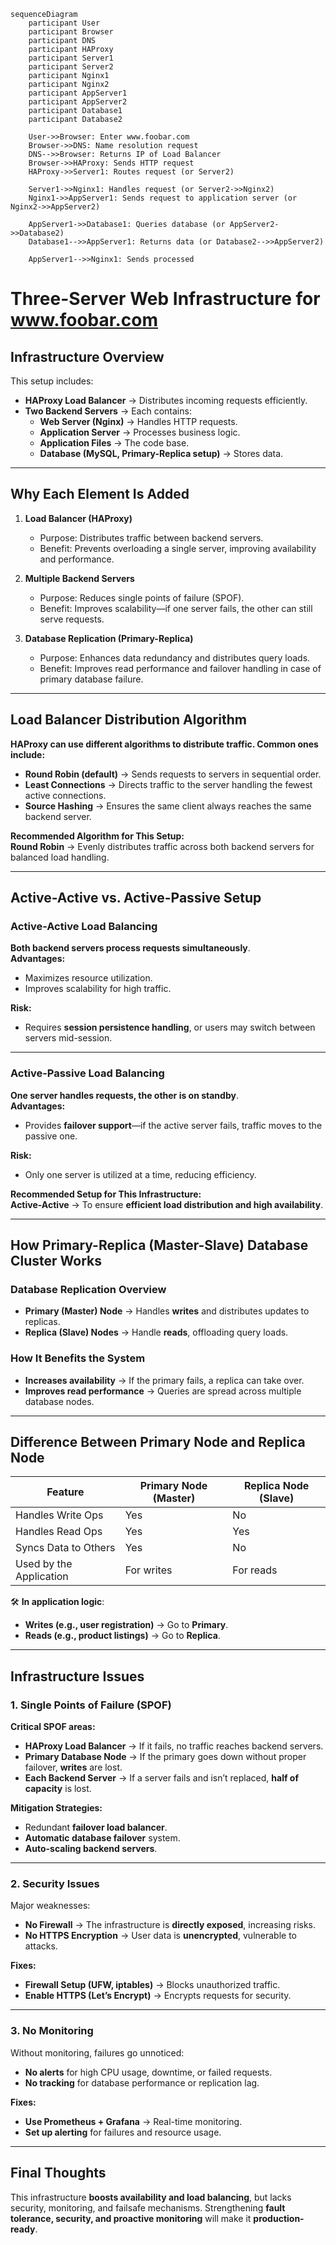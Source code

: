 ```mermaid
sequenceDiagram
    participant User
    participant Browser
    participant DNS
    participant HAProxy
    participant Server1
    participant Server2
    participant Nginx1
    participant Nginx2
    participant AppServer1
    participant AppServer2
    participant Database1
    participant Database2
    
    User->>Browser: Enter www.foobar.com
    Browser->>DNS: Name resolution request
    DNS-->>Browser: Returns IP of Load Balancer
    Browser->>HAProxy: Sends HTTP request
    HAProxy->>Server1: Routes request (or Server2)
    
    Server1->>Nginx1: Handles request (or Server2->>Nginx2)
    Nginx1->>AppServer1: Sends request to application server (or Nginx2->>AppServer2)
    
    AppServer1->>Database1: Queries database (or AppServer2->>Database2)
    Database1-->>AppServer1: Returns data (or Database2-->>AppServer2)
    
    AppServer1-->>Nginx1: Sends processed
````
# Three-Server Web Infrastructure for www.foobar.com

## **Infrastructure Overview**
This setup includes:
- **HAProxy Load Balancer** → Distributes incoming requests efficiently.
- **Two Backend Servers** → Each contains:
  - **Web Server (Nginx)** → Handles HTTP requests.
  - **Application Server** → Processes business logic.
  - **Application Files** → The code base.
  - **Database (MySQL, Primary-Replica setup)** → Stores data.

---

## **Why Each Element Is Added**
1. **Load Balancer (HAProxy)**
   - Purpose: Distributes traffic between backend servers.
   - Benefit: Prevents overloading a single server, improving availability and performance.

2. **Multiple Backend Servers**
   - Purpose: Reduces single points of failure (SPOF).
   - Benefit: Improves scalability—if one server fails, the other can still serve requests.

3. **Database Replication (Primary-Replica)**
   - Purpose: Enhances data redundancy and distributes query loads.
   - Benefit: Improves read performance and failover handling in case of primary database failure.

---

## **Load Balancer Distribution Algorithm**
**HAProxy can use different algorithms to distribute traffic. Common ones include:**
- **Round Robin (default)** → Sends requests to servers in sequential order.
- **Least Connections** → Directs traffic to the server handling the fewest active connections.
- **Source Hashing** → Ensures the same client always reaches the same backend server.

**Recommended Algorithm for This Setup:**  
**Round Robin** → Evenly distributes traffic across both backend servers for balanced load handling.

---

## **Active-Active vs. Active-Passive Setup**
### **Active-Active Load Balancing**
**Both backend servers process requests simultaneously**.  
**Advantages:**
- Maximizes resource utilization.
- Improves scalability for high traffic.

**Risk:**  
- Requires **session persistence handling**, or users may switch between servers mid-session.

---

### **Active-Passive Load Balancing**
**One server handles requests, the other is on standby**.  
**Advantages:**
- Provides **failover support**—if the active server fails, traffic moves to the passive one.

**Risk:**  
- Only one server is utilized at a time, reducing efficiency.

**Recommended Setup for This Infrastructure:**  
**Active-Active** → To ensure **efficient load distribution and high availability**.

---

## **How Primary-Replica (Master-Slave) Database Cluster Works**
### **Database Replication Overview**
- **Primary (Master) Node** → Handles **writes** and distributes updates to replicas.
- **Replica (Slave) Nodes** → Handle **reads**, offloading query loads.

### **How It Benefits the System**
- **Increases availability** → If the primary fails, a replica can take over.
- **Improves read performance** → Queries are spread across multiple database nodes.

---

## **Difference Between Primary Node and Replica Node**
| Feature            | Primary Node (Master) | Replica Node (Slave) |
|--------------------|----------------------|----------------------|
| Handles Write Ops | Yes | No |
| Handles Read Ops  | Yes | Yes |
| Syncs Data to Others | Yes | No |
| Used by the Application | For writes | For reads |

🛠️ **In application logic**:  
- **Writes (e.g., user registration)** → Go to **Primary**.  
- **Reads (e.g., product listings)** → Go to **Replica**.

---

## **Infrastructure Issues**
### **1. Single Points of Failure (SPOF)**
**Critical SPOF areas:**
- **HAProxy Load Balancer** → If it fails, no traffic reaches backend servers.
- **Primary Database Node** → If the primary goes down without proper failover, **writes** are lost.
- **Each Backend Server** → If a server fails and isn’t replaced, **half of capacity** is lost.

**Mitigation Strategies:**
- Redundant **failover load balancer**.
- **Automatic database failover** system.
- **Auto-scaling backend servers**.

---

### **2. Security Issues**
Major weaknesses:
- **No Firewall** → The infrastructure is **directly exposed**, increasing risks.
- **No HTTPS Encryption** → User data is **unencrypted**, vulnerable to attacks.

**Fixes:**
- **Firewall Setup (UFW, iptables)** → Blocks unauthorized traffic.
- **Enable HTTPS (Let’s Encrypt)** → Encrypts requests for security.

---

### **3. No Monitoring**
Without monitoring, failures go unnoticed:
- **No alerts** for high CPU usage, downtime, or failed requests.
- **No tracking** for database performance or replication lag.

**Fixes:**
- **Use Prometheus + Grafana** → Real-time monitoring.
- **Set up alerting** for failures and resource usage.

---

## **Final Thoughts**
This infrastructure **boosts availability and load balancing**, but lacks security, monitoring, and failsafe mechanisms.
Strengthening **fault tolerance, security, and proactive monitoring** will make it **production-ready**. 


